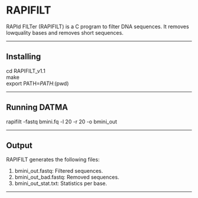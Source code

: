 # RAPIFILT
RAPId FILTer (RAPIFILT) is a C program to filter DNA sequences. It removes lowquality
bases and removes short sequences.

--------------------------------------------------------------
Installing 
--------------------------------------------------------------
cd RAPIFILT_v1.1<br />
make<br />
export PATH=$PATH:$(pwd)<br />

---------------------------------------------------------------
Running DATMA
--------------------------------------------------------------
rapifilt -fastq bmini.fq -l 20 -r 20 -o bmini_out

---------------------------------------------------------------
Output
---------------------------------------------------------------
RAPIFILT generates the following files:
1. bmini_out.fastq: Filtered sequences.
2. bmini_out_bad.fastq: Removed sequences.
3. bmini_out_stat.txt: Statistics per base.
---------------------------------------------------------------
